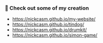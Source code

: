 ### 🌱 Check out some of my creation

- https://nickcasm.github.io/my-website/
- https://nickcasm.github.io/tindog/
- https://nickcasm.github.io/drumkit/
- https://nickcasm.github.io/simon-game/
